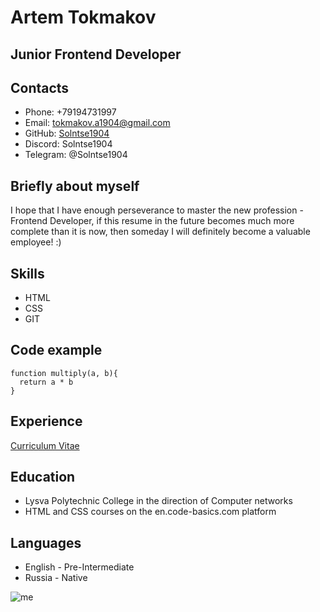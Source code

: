 # Artem Tokmakov

## Junior Frontend Developer

## Contacts
* Phone: +79194731997
* Email: tokmakov.a1904@gmail.com
* GitHub: [Solntse1904](https://github.com/Solntse19)
* Discord: Solntse1904
* Telegram: @Solntse1904

## Briefly about myself
I hope that I have enough perseverance to master the new profession - Frontend Developer, if this resume in the future becomes much more complete than it is now, then someday I will definitely become a valuable employee! :)

## Skills
* HTML
* CSS
* GIT

## Code example
```
function multiply(a, b){
  return a * b
}
```

## Experience
[Curriculum Vitae](https://solntse1904.github.io/rsschool-cv/cv)

## Education
* Lysva Polytechnic College in the direction of Computer networks
* HTML and CSS courses on the en.code-basics.com platform

## Languages
* English - Pre-Intermediate
* Russia - Native

![me](C:\me.jpg) 